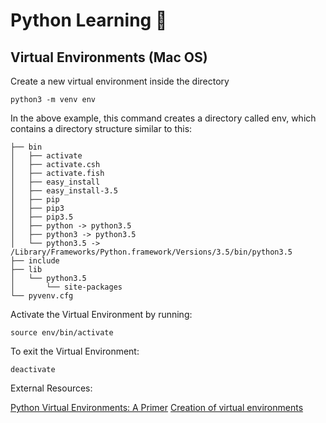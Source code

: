 # Python Learning :snake:

## Virtual Environments (Mac OS)

Create a new virtual environment inside the directory

`python3 -m venv env`

In the above example, this command creates a directory called env, which contains a directory structure similar to this:

```
├── bin
│   ├── activate
│   ├── activate.csh
│   ├── activate.fish
│   ├── easy_install
│   ├── easy_install-3.5
│   ├── pip
│   ├── pip3
│   ├── pip3.5
│   ├── python -> python3.5
│   ├── python3 -> python3.5
│   └── python3.5 -> /Library/Frameworks/Python.framework/Versions/3.5/bin/python3.5
├── include
├── lib
│   └── python3.5
│       └── site-packages
└── pyvenv.cfg
```
Activate the Virtual Environment by running: 

`source env/bin/activate`

To exit the Virtual Environment:

`deactivate`

External Resources:

[Python Virtual Environments: A Primer](https://realpython.com/python-virtual-environments-a-primer/)
[Creation of virtual environments](https://docs.python.org/3/library/venv.html)
